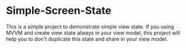 # Simple-Screen-State
This is a simple project to demonstrate  simple view state.
If you using MVVM and create view state always in your view model, this project will help you to don't duplicate this state and share in your view model.
